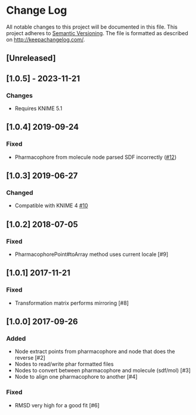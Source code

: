 # Change Log
All notable changes to this project will be documented in this file.
This project adheres to [Semantic Versioning](http://semver.org/).
The file is formatted as described on http://keepachangelog.com/.

## [Unreleased]

## [1.0.5] - 2023-11-21

### Changes

- Requires KNIME 5.1

## [1.0.4] 2019-09-24

### Fixed

- Pharmacophore from molecule node parsed SDF incorrectly ([#12](https://github.com/3D-e-Chem/knime-pharmacophore/issues/12))

## [1.0.3] 2019-06-27

### Changed

- Compatible with KNIME 4 [#10](https://github.com/3D-e-Chem/knime-pharmacophore/issues/10)

## [1.0.2] 2018-07-05

### Fixed

- PharmacophorePoint#toArray method uses current locale [#9]

## [1.0.1] 2017-11-21

### Fixed

- Transformation matrix performs mirroring [#8]

## [1.0.0] 2017-09-26

### Added

- Node extract points from pharmacophore and node that does the reverse [#2]
- Nodes to read/write phar formatted files
- Nodes to convert between pharmacophore and molecule (sdf/mol) [#3]
- Node to align one pharmacophore to another [#4]

### Fixed

- RMSD very high for a good fit [#6]
